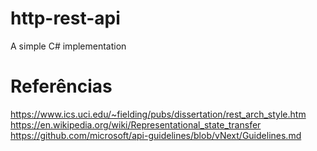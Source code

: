 # http-rest-api
A simple C# implementation

# Referências
https://www.ics.uci.edu/~fielding/pubs/dissertation/rest_arch_style.htm
https://en.wikipedia.org/wiki/Representational_state_transfer
https://github.com/microsoft/api-guidelines/blob/vNext/Guidelines.md
